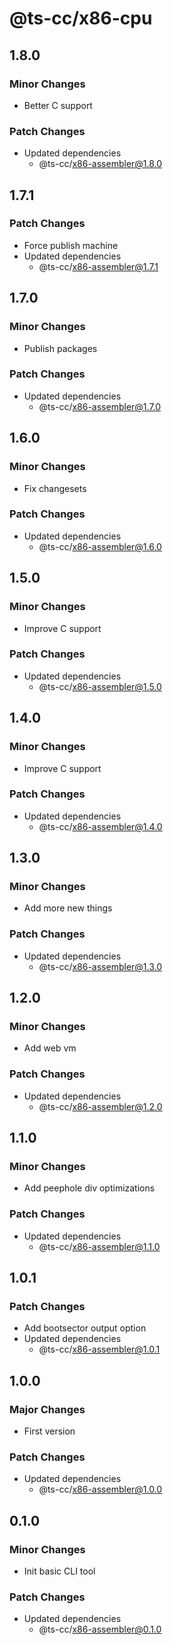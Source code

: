 # @ts-cc/x86-cpu

## 1.8.0

### Minor Changes

- Better C support

### Patch Changes

- Updated dependencies
  - @ts-cc/x86-assembler@1.8.0

## 1.7.1

### Patch Changes

- Force publish machine
- Updated dependencies
  - @ts-cc/x86-assembler@1.7.1

## 1.7.0

### Minor Changes

- Publish packages

### Patch Changes

- Updated dependencies
  - @ts-cc/x86-assembler@1.7.0

## 1.6.0

### Minor Changes

- Fix changesets

### Patch Changes

- Updated dependencies
  - @ts-cc/x86-assembler@1.6.0

## 1.5.0

### Minor Changes

- Improve C support

### Patch Changes

- Updated dependencies
  - @ts-cc/x86-assembler@1.5.0

## 1.4.0

### Minor Changes

- Improve C support

### Patch Changes

- Updated dependencies
  - @ts-cc/x86-assembler@1.4.0

## 1.3.0

### Minor Changes

- Add more new things

### Patch Changes

- Updated dependencies
  - @ts-cc/x86-assembler@1.3.0

## 1.2.0

### Minor Changes

- Add web vm

### Patch Changes

- Updated dependencies
  - @ts-cc/x86-assembler@1.2.0

## 1.1.0

### Minor Changes

- Add peephole div optimizations

### Patch Changes

- Updated dependencies
  - @ts-cc/x86-assembler@1.1.0

## 1.0.1

### Patch Changes

- Add bootsector output option
- Updated dependencies
  - @ts-cc/x86-assembler@1.0.1

## 1.0.0

### Major Changes

- First version

### Patch Changes

- Updated dependencies
  - @ts-cc/x86-assembler@1.0.0

## 0.1.0

### Minor Changes

- Init basic CLI tool

### Patch Changes

- Updated dependencies
  - @ts-cc/x86-assembler@0.1.0
